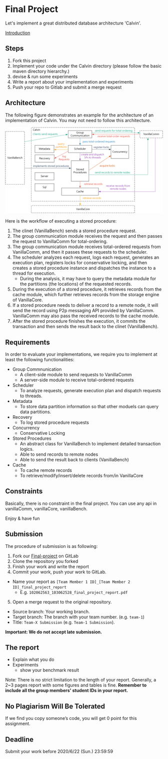 # Final Project
Let's implement a great distributed database architecture 'Calvin'.

[Introduction](https://nthu-datalab.github.io/db/labs/introduction-final-project.pdf)

## Steps
1. Fork this project
2. Implement your code under the Calvin directory (please follow the basic maven directory hierarchy.)
3. devise & run some experiments 
4. Write a report about your implementation and experiments
5. Push your repo to Gitlab and submit a merge request

## Architecture

The following figure demonstrates an example for the architecture of an implementation of Calvin. You may not need to follow this architecture.

![final-project-architecture.png](final-project-architecture.png)

Here is the workflow of executing a stored procedure:

1. The clinet (VanillaBench) sends a stored procedure request.
2. The group communication module receives the request and then passes the request to VanillaComm for total-ordering.
3. The group communication module receives total-ordered requests from VanillaComm, and then it passes these requests to the scheduler.
4. The scheduler analyzes each request, logs each request, generates an execution plan, registers locks for conservative locking, and then creates a stored procedure instance and dispatches the instance to a thread for execution.
    - During the analysis, it may have to query the metadata module for the partitions (the locations) of the requested records.
5. During the execution of a stored procedure, it retrieves records from the cache module, which further retrieves records from the storage engine of VanillaCore.
6. If a stored procedure needs to deliver a record to a remote node, it will send the record using P2p messaging API provided by VanillaComm. VanillaComm may also pass the received records to the cache module.
7. After the stored procedure finishes the execution, it commits the transaction and then sends the result back to the clinet (VanillaBench).

## Requirements

In order to evaluate your implementations, we require you to implement at least the following functionalities:

- Group Commnunication
    - A client-side module to send requests to VanillaComm
    - A server-side module to receive total-ordered requests
- Scheduler
    - To analyze requests, generate execution plan and dispatch requests to threads.
- Metadata
    - To store data partition information so that other moduels can query data partitions.
- Recovery
    - To log stored procedure requests
- Concurrency
    - Conservative Locking
- Stored Procedures
    - An abstract class for VanillaBench to implement detailed transaction logics.
    - Able to send records to remote nodes
    - Able to send the result back to clients (VanillaBench)
- Cache
    - To cache remote records
    - To retrieve/modify/insert/delete records from/in VanillaCore

## Constraints
Basically, there is no constraint in the final project.
You can use any api in vanillaComm, vanillaCore, vanillaBench.

Enjoy & have fun

## Submission

The procedure of submission is as following:

1. Fork our [Final-project](https://shwu10.cs.nthu.edu.tw/courses/databases/2020-spring/db20-final-project) on GitLab
2. Clone the repository you forked
3. Finish your work and write the report
4. Commit your work, push your work to GitLab.
  - Name your report as `[Team Member 1 ID]_[Team Member 2 ID]_final_project_report`
    - E.g. `102062563_103062528_final_project_report.pdf`
5. Open a merge request to the original repository.
  - Source branch: Your working branch.
  - Target branch: The branch with your team number. (e.g. `team-1`)
  - Title: `Team-X Submission` (e.g. `Team-1 Submission`).

**Important: We do not accept late submission.**


## The report
- Explain what you do
- Experiments
    - show your benchmark result

Note: There is no strict limitation to the length of your report. Generally, a 2~3 pages report with some figures and tables is fine. **Remember to include all the group members' student IDs in your report.**

## No Plagiarism Will Be Tolerated

If we find you copy someone’s code, you will get 0 point for this assignment.

## Deadline
Submit your work before 2020/6/22 (Sun.) 23:59:59
